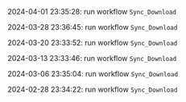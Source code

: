 2024-04-01 23:35:28: run workflow `Sync_Download` 

2024-03-28 23:36:45: run workflow `Sync_Download` 

2024-03-20 23:33:52: run workflow `Sync_Download` 

2024-03-13 23:33:46: run workflow `Sync_Download` 

2024-03-06 23:35:04: run workflow `Sync_Download` 

2024-02-28 23:34:22: run workflow `Sync_Download` 


